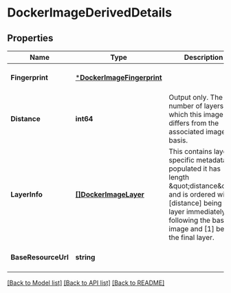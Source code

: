 # DockerImageDerivedDetails

## Properties
Name | Type | Description | Notes
------------ | ------------- | ------------- | -------------
**Fingerprint** | [***DockerImageFingerprint**](DockerImageFingerprint.md) |  | [optional] [default to null]
**Distance** | **int64** | Output only. The number of layers by which this image differs from the associated image basis. | [optional] [default to null]
**LayerInfo** | [**[]DockerImageLayer**](DockerImageLayer.md) | This contains layer-specific metadata, if populated it has length \&quot;distance\&quot; and is ordered with [distance] being the layer immediately following the base image and [1] being the final layer. | [optional] [default to null]
**BaseResourceUrl** | **string** |  | [optional] [default to null]

[[Back to Model list]](../README.md#documentation-for-models) [[Back to API list]](../README.md#documentation-for-api-endpoints) [[Back to README]](../README.md)


